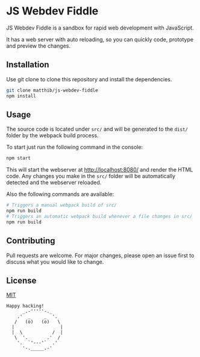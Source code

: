 # JS Webdev Fiddle

JS Webdev Fiddle is a sandbox for rapid web development with JavaScript.

It has a web server with auto reloading, so you can quickly code, prototype and preview the changes. 

## Installation

Use git clone to clone this repository and install the dependencies.

```bash
git clone matthib/js-webdev-fiddle
npm install
```

## Usage

The source code is located under `src/` and will be generated to the `dist/` folder by the webpack build process.

To start just run the following command in the console: 
```bash
npm start
```

This will start the webserver at [http://localhost:8080/](http://localhost:8080/) and render the HTML code. Any changes you make in the `src/` folder will be automatically detected and the webserver reloaded.

Also the following commands are available:
```bash
# Triggers a manual webpack build of src/
npm run build  
# Triggers an automatic webpack build whenever a file changes in src/
npm run build  
```

## Contributing
Pull requests are welcome. For major changes, please open an issue first to discuss what you would like to change.

## License
[MIT](https://choosealicense.com/licenses/mit/)


```
Happy hacking!
      _.-'''''-._
    .'  _     _  '.
   /   (o)   (o)   \
  |                 |
  |  \           /  |
   \  '.       .'  /
    '.  `'---'`  .'
      '-._____.-'
```